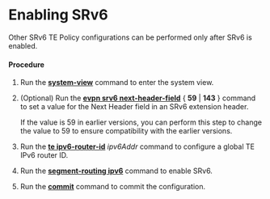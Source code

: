 Enabling SRv6
=============

Other SRv6 TE Policy configurations can be performed only after SRv6 is enabled.

#### Procedure

1. Run the [**system-view**](cmdqueryname=system-view) command to enter the system view.
2. (Optional) Run the [**evpn srv6 next-header-field**](cmdqueryname=evpn+srv6+next-header-field) { **59** | **143** } command to set a value for the Next Header field in an SRv6 extension header.
   
   
   
   If the value is 59 in earlier versions, you can perform this step to change the value to 59 to ensure compatibility with the earlier versions.
3. Run the [**te ipv6-router-id**](cmdqueryname=te+ipv6-router-id) *ipv6Addr* command to configure a global TE IPv6 router ID.
4. Run the [**segment-routing ipv6**](cmdqueryname=segment-routing+ipv6) command to enable SRv6.
5. Run the [**commit**](cmdqueryname=commit) command to commit the configuration.